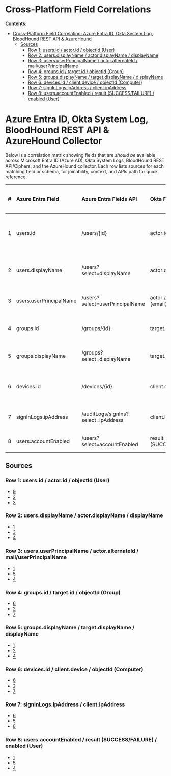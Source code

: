 # Cross-Platform Field Correlations

**Contents:**
<!-- TOC -->

* [Cross-Platform Field Correlation: Azure Entra ID, Okta System Log, BloodHound REST API \& AzureHound](#cross-platform-field-correlation-azure-entra-id-okta-system-log-bloodhound-rest-api-azurehound)
  * [Sources](#sources)
    * [Row 1: users.id / actor.id / objectId (User)](#row-1-usersid-actorid-objectid-user)
    * [Row 2: users.displayName / actor.displayName / displayName](#row-2-usersdisplayname-actordisplayname-displayname)
    * [Row 3: users.userPrincipalName / actor.alternateId / mail/userPrincipalName](#row-3-usersuserprincipalname-actoralternateid-mailuserprincipalname)
    * [Row 4: groups.id / target.id / objectId (Group)](#row-4-groupsid-targetid-objectid-group)
    * [Row 5: groups.displayName / target.displayName / displayName](#row-5-groupsdisplayname-targetdisplayname-displayname)
    * [Row 6: devices.id / client.device / objectId (Computer)](#row-6-devicesid-clientdevice-objectid-computer)
    * [Row 7: signInLogs.ipAddress / client.ipAddress](#row-7-signinlogsipaddress-clientipaddress)
    * [Row 8: users.accountEnabled / result (SUCCESS/FAILURE) / enabled (User)](#row-8-usersaccountenabled-result-successfailure-enabled-user)
<!-- TOC -->

# Azure Entra ID, Okta System Log, BloodHound REST API \& AzureHound Collector

Below is a correlation matrix showing fields that are _should be_ available across Microsoft Entra ID (Azure AD), Okta 
System Logs, BloodHound REST API/Ciphers, and the AzureHound collector. Each row lists sources for each matching 
field or schema, for joinability, context, and APIs path for quick reference.

| \# | Azure Entra Field       | Azure Entra Fields API              | Okta Field                | Okta Fields API           | BloodHound Field          | BloodHound Fields API    | AzureHound Field       | AzureHound Fields API   | AzureHound Field Type | Azure Entra Field Type | Okta Field Type | BloodHound Field Type | Direct Join | Composite Join         | Transforms Direct                    | Transforms Composite                                                                      | Context                                                                                 |
|:---|:------------------------|:------------------------------------|:--------------------------|:--------------------------|:--------------------------|:-------------------------|:-----------------------|:------------------------|:----------------------|:-----------------------|:----------------|:----------------------|:------------|:-----------------------|:-------------------------------------|:------------------------------------------------------------------------------------------|:----------------------------------------------------------------------------------------|
| 1  | users.id                | /users/{id}                         | actor.id                  | /api/v1/logs (System Log) | props.objectid (User)     | /api/v2/base/{object_id} | objectId (User)        | collector output (JSON) | string GUID           | string GUID            | string hex      | string SID            | false       | true                   | n/a                                  | Okta`actor.alternateId` → Entra `userPrincipalName`, then to BH `objectSid` via directory | Directory object IDs differ per system; correlation bridges via user principal/email[3] |
| 2  | users.displayName       | /users?select=displayName           | actor.displayName         | /api/v1/logs              | props.displayname (User)  | /api/v2/base/{id}        | displayName            | collector output(JSON)  | string                | string                 | string          | string                | true        | true                   | Trim whitespace                      | If duplicate, disambiguate via tenant or unique attribute                                 | Human-readable label, propagates between directories and logs[4]                        |
| 3  | users.userPrincipalName | /users?select=userPrincipalName     | actor.alternateId (email) | /api/v1/logs              | props.email               | user JSON                | mail/userPrincipalName | collector output (JSON) | string UPN            | string UPN             | string email    | string email          | true        | true                   | Lowercase, normalize guest indicator | Map Okta alternateId to Entra UPN for federation                                          | SSO/federation flows use these fields for identity[4]                                   |
| 4  | groups.id               | /groups/{id}                        | target.id (group)         | /api/v1/logs              | props.objectid (Group)    | /api/v2/base/{id}        | objectId (Group)       | collector output (JSON) | string GUID           | string GUID            | string          | string SID            | false       | true                   | None                                 | Okta group → Azure group via Graph membership, then to SID                                | Group identifiers tie to specific platform container[7]                                 |
| 5  | groups.displayName      | /groups?select=displayName          | target.displayName        | /api/v1/logs              | name (Group)              | /api/v2/base/{id}        | displayName            | collector output (JSON) | string                | string                 | string          | string                | true        | true                   | Trim/case-fold                       | Pair with tenant to split duplicates                                                      | Admin interfaces use for group display mapping[4]                                       |
| 6  | devices.id              | /devices/{id}                       | client.device (hash)      | /api/v1/logs              | props.objectid (Computer) | /api/v2/base/{id}        | objectId (Device)      | collector output (JSON) | string GUID           | string GUID            | string          | string SID            | false       | true                   | n/a                                  | Map Azure`deviceId` ↔ Okta `device.uuid` via integration                                  | Device registration IDs matched via inventory synchronization[7]                        |
| 7  | signInLogs.ipAddress    | /auditLogs/signIns?select=ipAddress | client.ipAddress          | /api/v1/logs              | n/a                       | n/a                      | n/a                    | n/a                     | string IP             | IPv4/6                 | IPv4/6          | n/a                   | false       | true (if present in 2) | CIDR normalization                   | Join on session event                                                                     | IP address occurs in logs for session tracing[8]                                        |
| 8  | users.accountEnabled    | /users?select=accountEnabled        | result (SUCCESS/FAILURE)  | /api/v1/logs              | n/a                       | n/a                      | enabled (User)         | collector output (JSON) | boolean               | boolean                | string enum     | boolean               | false       | true                   | Okta result to boolean               | Combine Okta + Entra fields for active/inactive logic                                     | Account state affects access eligibility[4]                                             |

## Sources

### Row 1: users.id / actor.id / objectId (User)

- [9](https://learn.microsoft.com/en-us/graph/api/resources/user?view=graph-rest-1.0)
- [2](https://developer.okta.com/docs/api/openapi/okta-management/management/tag/SystemLog/)
- [3](https://bloodhound.readthedocs.io/en/latest/further-reading/json.html)

### Row 2: users.displayName / actor.displayName / displayName

- [1](https://learn.microsoft.com/en-us/graph/api/resources/user?view=graph-rest-1.0)
- [3](https://bloodhound.readthedocs.io/en/latest/further-reading/json.html)
- [4](https://bloodhound.readthedocs.io/en/latest/data-collection/azurehound.html)

### Row 3: users.userPrincipalName / actor.alternateId / mail/userPrincipalName

- [1](https://learn.microsoft.com/en-us/graph/api/resources/user?view=graph-rest-1.0)
- [5](https://developer.okta.com/docs/reference/system-log-query/)
- [4](https://bloodhound.readthedocs.io/en/latest/data-collection/azurehound.html)

### Row 4: groups.id / target.id / objectId (Group)

- [6](https://learn.microsoft.com/en-us/graph/azuread-users-concept-overview)
- [2](https://developer.okta.com/docs/api/openapi/okta-management/management/tag/SystemLog/)
- [7](https://bloodhound.readthedocs.io/en/latest/data-collection/azurehound-all-flags.html)

### Row 5: groups.displayName / target.displayName / displayName

- [1](https://learn.microsoft.com/en-us/graph/api/resources/user?view=graph-rest-1.0)
- [2](https://developer.okta.com/docs/api/openapi/okta-management/management/tag/SystemLog/)
- [4](https://bloodhound.readthedocs.io/en/latest/data-collection/azurehound.html)

### Row 6: devices.id / client.device / objectId (Computer)

- [6](https://learn.microsoft.com/en-us/graph/azuread-users-concept-overview)
- [2](https://developer.okta.com/docs/api/openapi/okta-management/management/tag/SystemLog/)
- [7](https://bloodhound.readthedocs.io/en/latest/data-collection/azurehound-all-flags.html)

### Row 7: signInLogs.ipAddress / client.ipAddress

- [6](https://learn.microsoft.com/en-us/graph/azuread-users-concept-overview)
- [5](https://developer.okta.com/docs/reference/system-log-query/)
- [8](https://cloud.google.com/chronicle/docs/ingestion/default-parsers/okta)

### Row 8: users.accountEnabled / result (SUCCESS/FAILURE) / enabled (User)

- [1](https://learn.microsoft.com/en-us/graph/api/resources/user?view=graph-rest-1.0)
- [5](https://developer.okta.com/docs/reference/system-log-query/)
- [4](https://bloodhound.readthedocs.io/en/latest/data-collection/azurehound.html)


[1]: https://learn.microsoft.com/en-us/graph/api/resources/user?view=graph-rest-1.0

[2]: https://developer.okta.com/docs/api/openapi/okta-management/management/tag/SystemLog/

[3]: https://bloodhound.readthedocs.io/en/latest/further-reading/json.html

[4]: https://bloodhound.readthedocs.io/en/latest/data-collection/azurehound.html

[5]: https://developer.okta.com/docs/reference/system-log-query/

[6]: https://learn.microsoft.com/en-us/graph/azuread-users-concept-overview

[7]: https://bloodhound.readthedocs.io/en/latest/data-collection/azurehound-all-flags.html

[8]: https://cloud.google.com/chronicle/docs/ingestion/default-parsers/okta

[9]: https://link.springer.com/10.1007/s11761-022-00353-5

[10]: https://www.scitepress.org/DigitalLibrary/Link.aspx?doi=10.5220/0012735700003690

[11]: https://academic.oup.com/bioinformatics/article/doi/10.1093/bioinformatics/btad080/7033465

[12]: https://ieeexplore.ieee.org/document/9671423/

[13]: https://dl.acm.org/doi/10.1145/3390557.3394128

[14]: https://dl.acm.org/doi/10.1145/3580305.3599465

[15]: https://ieeexplore.ieee.org/document/10872705/

[16]: https://www.semanticscholar.org/paper/61a272d521126b7eb4cba1ba045f3ec288db7c6a

[17]: https://academic.oup.com/nar/article/53/W1/W84/8129374

[18]: https://biss.pensoft.net/article/110724/

[19]: https://learn.microsoft.com/en-us/graph/api/resources/intune-shared-user?view=graph-rest-beta

[20]: https://learn.microsoft.com/en-us/graph/use-the-api

[21]: https://learn.microsoft.com/en-us/graph/api/resources/useraccountinformation?view=graph-rest-beta

[22]: https://learn.microsoft.com/en-us/graph/permissions-reference

[23]: https://github.com/SpecterOps/BloodHound-Legacy/blob/master/docs/data-collection/azurehound-all-flags.rst

[24]: https://stackoverflow.com/questions/48229949/get-all-user-properties-from-microsoft-graph

[25]: https://stackoverflow.com/questions/29016001/obtaining-system-log-using-okta-api

[26]: https://hexdocs.pm/bloodhound/Bloodhound.Client.html

[27]: https://github.com/SpecterOps/AzureHound

[28]: https://learn.microsoft.com/en-us/graph/api/resources/users?view=graph-rest-1.0

[29]: https://bloodhound.specterops.io/integrations/bloodhound-api/json-formats

[30]: https://infosecwriteups.com/securing-azure-hunting-with-azurehound-d7ebb58e0fde

[31]: https://arxiv.org/pdf/2205.01833.pdf

[32]: https://arxiv.org/pdf/2309.13610.pdf

[33]: https://arxiv.org/pdf/2411.09999v1.pdf

[34]: https://dl.acm.org/doi/pdf/10.1145/3639478.3643080

[35]: https://arxiv.org/pdf/2402.07540.pdf

[36]: https://arxiv.org/pdf/2304.11116.pdf

[37]: https://arxiv.org/html/2501.08947

[38]: https://arxiv.org/pdf/2110.12996.pdf

[39]: https://arxiv.org/html/2501.00309v1

[40]: https://arxiv.org/pdf/2303.13948v1.pdf

